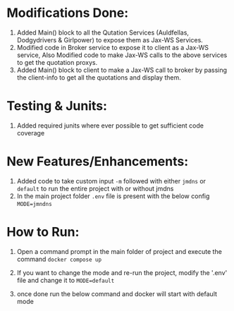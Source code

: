 # Modifications Done:

1. Added Main() block to all the Qutation Services (Auldfellas, Dodgydrivers & Girlpower) to expose them as Jax-WS Services.
2. Modified code in Broker service to expose it to client as a Jax-WS service, Also Modified code to make Jax-WS calls to the above services to get the quotation proxys.
3. Added Main() block to client to make a Jax-WS call to broker by passing the client-info to get all the quotations and display them.

# Testing & Junits:

1. Added required junits where ever possible to get sufficient code coverage

# New Features/Enhancements:
 
1. Added code to take custom input `-m` followed with either `jmdns` or `default` to run the entire project with or without jmdns
2. In the main project folder `.env` file is present with the below config
`MODE=jmndns`

# How to Run:

1. Open a command prompt in the main folder of project and execute the command
    `docker compose up`

2. If you want to change the mode and re-run the project, modify the '.env' file and
change it to `MODE=default`

3. once done run the below command and docker will start with default mode


